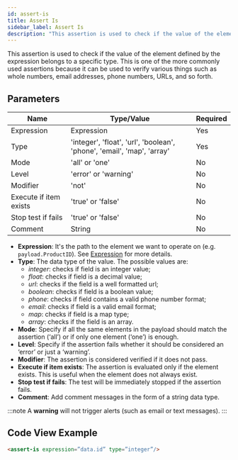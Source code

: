 ```yaml
---
id: assert-is
title: Assert Is
sidebar_label: Assert Is 
description: "This assertion is used to check if the value of the element defined by the expression belongs to a specific type."
---
```


This assertion is used to check if the value of the element defined by the expression belongs to a specific type. This is one of the more commonly used assertions because it can be used to verify various things such as whole numbers, email addresses, phone numbers, URLs, and so forth.

## Parameters

| **Name** | **Type/Value** | **Required** |
| --- | --- | --- |
| Expression | Expression | Yes |
| Type | 'integer', 'float', 'url', 'boolean', 'phone', 'email', 'map', 'array' | Yes |
| Mode | 'all' or 'one' | No |
| Level | 'error' or 'warning' | No |
| Modifier | 'not' | No |
| Execute if item exists | 'true' or 'false' | No |
| Stop test if fails | 'true' or 'false' | No |
| Comment | String | No |

* __Expression__: It's the path to the element we want to operate on (e.g. `payload.ProductID`). See [Expression](/api-testing/on-prem/reference/expression/) for more details.
* __Type__: The data type of the value. The possible values are: 
    * _integer_: checks if field is an integer value; 
    * _float_: checks if field is a decimal value; 
    * _url_: checks if the field is a well formatted url; 
    * _boolean_: checks if field is a boolean value; 
    * _phone_: checks if field contains a valid phone number format; 
    * _email_: checks if field is a valid email format; 
    * _map_: checks if field is a map type; 
    * _array_: checks if the field is an array.
* __Mode__: Specify if all the same elements in the payload should match the assertion (‘all’) or if only one element (‘one’) is enough.
* __Level__: Specify if the assertion fails whether it should be considered an ‘error’ or just a ‘warning’.
* __Modifier__: The assertion is considered verified if it does not pass.
* __Execute if item exists__: The assertion is evaluated only if the element exists. This is useful when the element does not always exist.
* __Stop test if fails__: The test will be immediately stopped if the assertion fails.
* __Comment__: Add comment messages in the form of a string data type.

:::note
A **warning** will not trigger alerts (such as email or text messages). 
:::

## Code View Example

```html
<assert-is expression=”data.id” type=”integer”/>
```